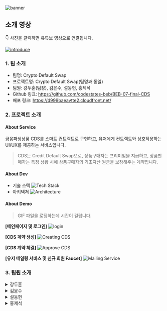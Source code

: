 ![banner](https://user-images.githubusercontent.com/18072469/217587508-563cda65-dc17-4609-9eb8-93a834e205a3.jpeg)

## 소개 영상
👇 사진을 클릭하면 유튜브 영상으로 연결됩니다.

[![introduce](https://i.ytimg.com/vi/37hWP0xpv48/maxresdefault.jpg)](https://youtu.be/37hWP0xpv48)

### 1. 팀 소개
- 팀명: Crypto Default Swap
- 프로젝트명: Crypto Default Swap(팀명과 동일)
- 팀원: 강두훈(팀장), 김윤수, 설동헌, 홍제석
- Github 링크: https://github.com/codestates-beb/BEB-07-final-CDS
- 배포 링크: https://d999baeavtte2.cloudfront.net/

### 2. 프로젝트 소개
#### About Service
금융파생상품 CDS를 스마트 컨트랙트로 구현하고, 유저에게 컨트랙트와 상호작용하는 UI/UX를 제공하는 서비스입니다.

> CDS는 Credit Default Swap으로, 상품구매자는 프리미엄을 지급하고, 상품판매자는 특정 상황 시에 상품구매자의 기초자산 원금을 보장해주는 계약입니다.

#### About Dev
  - 기술 스택
![Tech Stack](https://user-images.githubusercontent.com/18072469/221783546-de483c90-10b4-4bb7-b002-80b09376ce1d.jpeg)
  - 아키텍쳐
![Architecture](https://user-images.githubusercontent.com/18072469/221783573-097f7cad-cf51-4e13-81de-bea9cbd2dd7e.jpeg)

#### About Demo
> GIF 파일을 로딩하는데 시간이 걸립니다.

**[메인페이지 및 로그인]**
![login](https://s3.us-west-2.amazonaws.com/secure.notion-static.com/6101dc09-4da8-488e-9ce6-a1aae25ba9f3/%E1%84%86%E1%85%A6%E1%84%8B%E1%85%B5%E1%86%AB%E1%84%91%E1%85%A6%E1%84%8B%E1%85%B5%E1%84%8C%E1%85%B5%E1%84%85%E1%85%A9%E1%84%80%E1%85%B3%E1%84%8B%E1%85%B5%E1%86%AB.gif?X-Amz-Algorithm=AWS4-HMAC-SHA256&X-Amz-Content-Sha256=UNSIGNED-PAYLOAD&X-Amz-Credential=AKIAT73L2G45EIPT3X45%2F20230228%2Fus-west-2%2Fs3%2Faws4_request&X-Amz-Date=20230228T070333Z&X-Amz-Expires=86400&X-Amz-Signature=f3710c08c0e0b3abe92e4d952851c770d914d5ac9e22be3f390aebe3a203844e&X-Amz-SignedHeaders=host&x-id=GetObject)

**[CDS 계약 생성]**
![Creating CDS](https://s3.us-west-2.amazonaws.com/secure.notion-static.com/56712064-1c44-4779-ad56-fd7f04fb219b/Create%E1%84%89%E1%85%B5%E1%84%85%E1%85%A1%E1%84%90%E1%85%A9.gif?X-Amz-Algorithm=AWS4-HMAC-SHA256&X-Amz-Content-Sha256=UNSIGNED-PAYLOAD&X-Amz-Credential=AKIAT73L2G45EIPT3X45%2F20230228%2Fus-west-2%2Fs3%2Faws4_request&X-Amz-Date=20230228T070333Z&X-Amz-Expires=86400&X-Amz-Signature=d50ebc4025f443d03166fcc38d667b1407be5dd4f76670fe4333076fe5a7c527&X-Amz-SignedHeaders=host&x-id=GetObject)

**[CDS 계약 체결]**
![Approve CDS](https://s3.us-west-2.amazonaws.com/secure.notion-static.com/033153ee-987a-4d00-950c-2a755e8fab17/Accept%E1%84%89%E1%85%B5%E1%84%85%E1%85%A1%E1%84%90%E1%85%A9.gif?X-Amz-Algorithm=AWS4-HMAC-SHA256&X-Amz-Content-Sha256=UNSIGNED-PAYLOAD&X-Amz-Credential=AKIAT73L2G45EIPT3X45%2F20230228%2Fus-west-2%2Fs3%2Faws4_request&X-Amz-Date=20230228T070333Z&X-Amz-Expires=86400&X-Amz-Signature=7fb0e1c09e9648b9d5ca2e3c4e11a7d512c328ffd38988b59bbbc4508be7f7cb&X-Amz-SignedHeaders=host&x-id=GetObject)

**[유저 메일링 서비스 및 신규 회원 Faucet]**
![Mailing Service](https://s3.us-west-2.amazonaws.com/secure.notion-static.com/93fd37f0-0165-47c2-a8b2-14706339b898/%E1%84%86%E1%85%A6%E1%84%8B%E1%85%B5%E1%86%AF%E1%84%85%E1%85%B5%E1%86%BC%E1%84%91%E1%85%AE%E1%84%89%E1%85%A6%E1%86%BA.gif?X-Amz-Algorithm=AWS4-HMAC-SHA256&X-Amz-Content-Sha256=UNSIGNED-PAYLOAD&X-Amz-Credential=AKIAT73L2G45EIPT3X45%2F20230228%2Fus-west-2%2Fs3%2Faws4_request&X-Amz-Date=20230228T070333Z&X-Amz-Expires=86400&X-Amz-Signature=798cefe260e92a9c9a254e95fd53049c77a15d53092a8e0b95c9d0a365af2e02&X-Amz-SignedHeaders=host&x-id=GetObject)

### 3. 팀원 소개
<details>
<summary>강두훈</summary>
<div markdown='1'>
<p>- 역할: 팀장</p>
<p>- 포지션: 프론트엔드 및 프로덕트 총괄</p>
<p>- 깃허브 링크: https://github.com/Duhoon</p>
<p>- 블로그: https://velog.io/@jejualrock</p>
<p>- 주요 구현 내용</p>

- 클라이언트 Create 페이지, Accept 페이지, Detail 페이지 UI / UX 작성 및 개선
- CDS 컨트랙트, ERC20 토큰 컨트랙트와 메타마스크 상호작용
- 메타마스크를 통한 클라이언트 인증
- 상태관리 라이브러리를 통한 글로벌 변수 관리
- 서버 제공 API를 통한 데이터 요청

</div>
</details>

<details>
<summary>김윤수</summary>
<div markdown='1'>
<p>- 역할: 팀원</p>
<p>- 포지션: 컨트랙트</p>
<p>- 깃허브 링크: https://github.com/bbabi0901</p>
<p>- 블로그: https://velog.io/@bbabi0901</p>
<p>- 주요 구현 내용</p>

- Factory

    - CDS

      계약의 생성, 체결, 정산, 보험료 납부 등 CDS 계약 관련 주요 기능에 관한 컨트랙트
        
    - AssetHandler
        
        사용자의 보증금, 보험료 납부 정보를 기록, 관리하는 컨트랙트
        
    - SwapHandler
        
        배포한 Swap 컨트랙트를 추적, 관리하는 컨트랙트
        
- Instance
    - Swap
        
        생성된 CDS 계약의 세부 내용을 기록, 관리하는 컨트랙트
        
    - PriceConsumer
        
        프라이빗 네트워크의 모킹 오라클로부터 온체인 가격 정보를 호출하는 컨트랙트
        
    - PriceConsumerGoerli
        
        고얼
        

테스트 케이스 구현

 트러플의 테스트 프레임워크를 사용하여, 컨트랙트의 핵심 기능마다 다양한 시나리오를 추가하여 컨트랙트를 검증.

</div>
</details>

<details>
<summary>설동헌</summary>
<div markdown='1'>
<p>- 역할: 팀원</p>
<p>- 포지션: 백엔드 / CI/CD</p>
<p>- 깃허브 링크: </p>
<p>- 블로그: </p>
<p>- 주요 구현 내용</p>

- 백엔드와 블록체인 관련한 모든 인프라 관리

  - 온프레미스
      - 홈서버를 활용한 프라이빗 블록체인 노드 호스팅
  - 클라우드
      - 클라우드 아키텍쳐 설계 및 배포
      - API 서버, 블록체인 리스너, DB, 캐시 DB

- 블록체인 리스너 개발

  - 블록체인 네트워크에 실시간으로 연동되어 DB 업데이트

- 백엔드 서버 개발

  - 블록체인 리스너에서 업데이트된 DB를 클라이언트의 요구사항에 맞게 전달
  - 체인링크와 코인게코 API에서 수신한 가격정보를 지속적으로 캐시 DB에 갱신
  - 사용자 로그인 관리 및 맞춤형 메일링 서비스 제공
  - api 설계 및 swagger를 활용한 api 문서 작성

</div>
</details>

<details>
<summary>홍제석</summary>
<div markdown='1'>
<p>- 역할: 팀원</p>
<p>- 포지션: 프론트엔드 및 기획</p>
<p>- 깃허브 링크: </p>
<p>- 블로그: </p>
<p>- 주요 구현 내용</p>

- Mainpage
- Mypage
- Teams page
- Understanding CDS page
- DeFi Risks page
- UI/UX 디자인 설계, 로고 디자인 및 Wireframe 작성
- 서버 제공 API를 통한 데이터 요청, 삽입, 필터링
- Client 마켓데이터의 체인링크, 코인게코 데이터 연동

</div>
</details>
  
